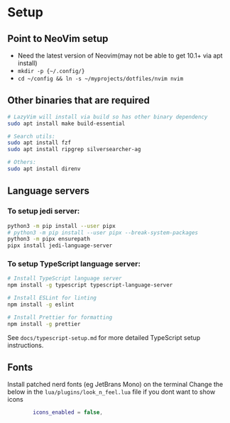 # Setup

## Point to NeoVim setup
- Need the latest version of Neovim(may not be able to get 10.1+ via apt install)
- `mkdir -p {~/.config/}`
- `cd ~/config && ln -s ~/myprojects/dotfiles/nvim nvim`


## Other binaries that are required

```bash
# LazyVim will install via build so has other binary dependency 
sudo apt install make build-essential

# Search utils:
sudo apt install fzf
sudo apt install ripgrep silversearcher-ag

# Others:
sudo apt install direnv
```

## Language servers

### To setup jedi server:

```bash
python3 -m pip install --user pipx
# python3 -m pip install --user pipx --break-system-packages
python3 -m pipx ensurepath
pipx install jedi-language-server
```

### To setup TypeScript language server:

```bash
# Install TypeScript language server
npm install -g typescript typescript-language-server

# Install ESLint for linting
npm install -g eslint

# Install Prettier for formatting
npm install -g prettier
```

See `docs/typescript-setup.md` for more detailed TypeScript setup instructions.

## Fonts

Install patched nerd fonts (eg JetBrans Mono) on the terminal 
Change the below in the `lua/plugins/look_n_feel.lua` file if you dont want to show icons
```lua
        icons_enabled = false,
```
